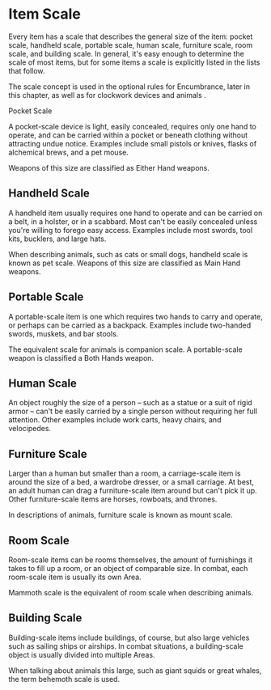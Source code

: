 # Item Scale

Every item has a scale that describes the general size of the item:
pocket scale, handheld scale, portable scale, human scale, furniture
scale, room scale, and building scale. In general, it's easy enough to
determine the scale of most items, but for some items a scale is
explicitly listed in the lists that follow.

The scale concept is used in the optional rules for Encumbrance, later
in this chapter, as well as for clockwork devices <a href="#clockworks-2" class="xref-inchapter-under"></a> 
and animals <a href="#animals" class="xref-inchapter"></a>.

 Pocket Scale

A pocket-scale device is light, easily concealed, requires only one hand
to operate, and can be carried within a pocket or beneath clothing
without attracting undue notice. Examples include small pistols or
knives, flasks of alchemical brews, and a pet mouse. 

Weapons of this size are classified as Either Hand weapons.

## Handheld Scale

A handheld item usually requires one hand to operate and can be carried
on a belt, in a holster, or in a scabbard. Most can't be easily
concealed unless you're willing to forego easy access. Examples include
most swords, tool kits, bucklers, and large hats.

When describing animals, such as cats or small dogs, handheld scale is
known as pet scale. Weapons of this size are classified as Main Hand
weapons.

## Portable Scale

A portable-scale item is one which requires two hands to carry and
operate, or perhaps can be carried as a backpack. Examples include
two-handed swords, muskets, and bar stools.

The equivalent scale for animals is companion scale. A portable-scale
weapon is classified a Both Hands weapon.

## Human Scale

An object roughly the size of a person – such as a statue or a suit of
rigid armor – can't be easily carried by a single person without
requiring her full attention. Other examples include work carts, heavy
chairs, and velocipedes.

## Furniture Scale

Larger than a human but smaller than a room, a carriage-scale item is
around the size of a bed, a wardrobe dresser, or a small carriage. At
best, an adult human can drag a furniture-scale item around but can't
pick it up. Other furniture-scale items are horses, rowboats, and
thrones.

In descriptions of animals, furniture scale is known as mount scale.

## Room Scale

Room-scale items can be rooms themselves, the amount of furnishings it
takes to fill up a room, or an object of comparable size. In combat,
each room-scale item is usually its own Area.

Mammoth scale is the equivalent of room scale when describing animals.

## Building Scale

Building-scale items include buildings, of course, but also large
vehicles such as sailing ships or airships. In combat situations, a
building-scale object is usually divided into multiple Areas.

When talking about animals this large, such as giant squids or great
whales, the term behemoth scale is used.
